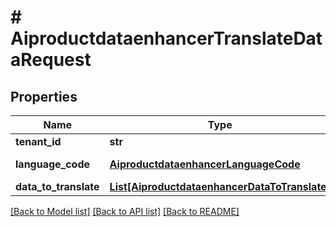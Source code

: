 # # AiproductdataenhancerTranslateDataRequest


## Properties 


Name | Type | Description | Notes
------------ | ------------- | ------------- | -------------
**tenant_id**| **str** |   | [optional]
**language_code**| [**AiproductdataenhancerLanguageCode**](AiproductdataenhancerLanguageCode.md) |  for more information please, see Model/AiproductdataenhancerLanguageCode.php  | [optional]
**data_to_translate**| [**List[AiproductdataenhancerDataToTranslate]**](AiproductdataenhancerDataToTranslate.md) |   | [optional]


[[Back to Model list]](../../README.md#models) [[Back to API list]](../../README.md#endpoints) [[Back to README]](../../README.md)

